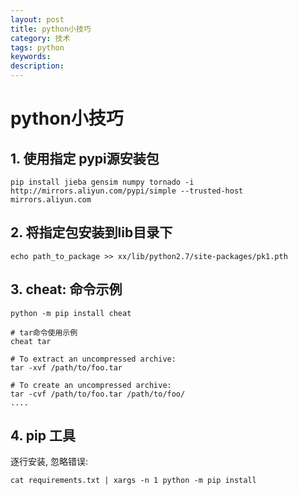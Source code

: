 ```yaml
---
layout: post
title: python小技巧
category: 技术
tags: python
keywords: 
description: 
---
```


# python小技巧

## 1. 使用指定 pypi源安装包
```
pip install jieba gensim numpy tornado -i http://mirrors.aliyun.com/pypi/simple --trusted-host mirrors.aliyun.com
```

## 2. 将指定包安装到lib目录下
```
echo path_to_package >> xx/lib/python2.7/site-packages/pk1.pth
```

## 3. cheat: 命令示例
```
python -m pip install cheat

# tar命令使用示例
cheat tar

# To extract an uncompressed archive:
tar -xvf /path/to/foo.tar

# To create an uncompressed archive:
tar -cvf /path/to/foo.tar /path/to/foo/
....
```

## 4. pip 工具

逐行安装, 忽略错误:
```
cat requirements.txt | xargs -n 1 python -m pip install
```


